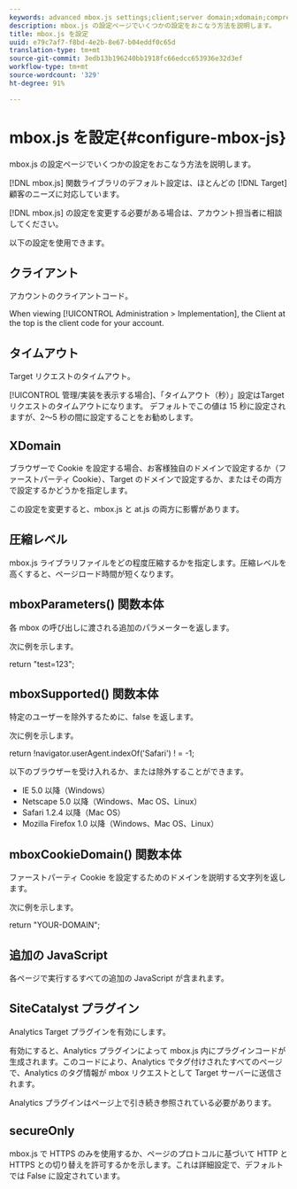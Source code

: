 ```yaml
---
keywords: advanced mbox.js settings;client;server domain;xdomain;compression level;client session id support;secureOnly;client pc id support;pass page;referring url;traffic level;traffic duration;mboxParameters() function body;mboxSupported() function body;mboxCookieDomain() function body;Extra JavaScript;SiteCatalyst plug-in;Get mbox.js as self-extracting JavaScript;flicker;body hiding;hide body
description: mbox.js の設定ページでいくつかの設定をおこなう方法を説明します。
title: mbox.js を設定
uuid: e79c7af7-f8bd-4e2b-8e67-b04eddf0c65d
translation-type: tm+mt
source-git-commit: 3edb13b196240bb1918fc66edcc653936e32d3ef
workflow-type: tm+mt
source-wordcount: '329'
ht-degree: 91%

---
```



# mbox.js を設定{#configure-mbox-js}

mbox.js の設定ページでいくつかの設定をおこなう方法を説明します。

[!DNL mbox.js] 関数ライブラリのデフォルト設定は、ほとんどの [!DNL Target] 顧客のニーズに対応しています。

[!DNL mbox.js] の設定を変更する必要がある場合は、アカウント担当者に相談してください。

以下の設定を使用できます。

## クライアント

アカウントのクライアントコード。

When viewing [!UICONTROL Administration > Implementation], the Client at the top is the client code for your account.

## タイムアウト

Target リクエストのタイムアウト。

[!UICONTROL 管理/実装を表示する場合]、「タイムアウト（秒）」設定はTargetリクエストのタイムアウトになります。 デフォルトでこの値は 15 秒に設定されますが、2～5 秒の間に設定することをお勧めします。

## XDomain

ブラウザーで Cookie を設定する場合、お客様独自のドメインで設定するか（ファーストパーティ Cookie）、Target のドメインで設定するか、またはその両方で設定するかどうかを指定します。

この設定を変更すると、mbox.js と at.js の両方に影響があります。

## 圧縮レベル

mbox.js ライブラリファイルをどの程度圧縮するかを指定します。圧縮レベルを高くすると、ページロード時間が短くなります。

## mboxParameters() 関数本体

各 mbox の呼び出しに渡される追加のパラメーターを返します。

次に例を示します。

return &quot;test=123&quot;;

## mboxSupported() 関数本体

特定のユーザーを除外するために、false を返します。

次に例を示します。

return !navigator.userAgent.indexOf(&#39;Safari&#39;) ! = -1;

以下のブラウザーを受け入れるか、または除外することができます。

* IE 5.0 以降（Windows）
* Netscape 5.0 以降（Windows、Mac OS、Linux）
* Safari 1.2.4 以降（Mac OS）
* Mozilla Firefox 1.0 以降（Windows、Mac OS、Linux）

## mboxCookieDomain() 関数本体

ファーストパーティ Cookie を設定するためのドメインを説明する文字列を返します。

次に例を示します。

return &quot;YOUR-DOMAIN&quot;;

## 追加の JavaScript

各ページで実行するすべての追加の JavaScript が含まれます。

## SiteCatalyst プラグイン

Analytics Target プラグインを有効にします。

有効にすると、Analytics プラグインによって mbox.js 内にプラグインコードが生成されます。このコードにより、Analytics でタグ付けされたすべてのページで、Analytics のタグ情報が mbox リクエストとして Target サーバーに送信されます。

Analytics プラグインはページ上で引き続き参照されている必要があります。

## secureOnly

mbox.js で HTTPS のみを使用するか、ページのプロトコルに基づいて HTTP と HTTPS との切り替えを許可するかを示します。これは詳細設定で、デフォルトでは False に設定されています。